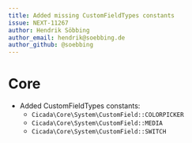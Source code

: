 ```yaml
---
title: Added missing CustomFieldTypes constants 
issue: NEXT-11267
author: Hendrik Söbbing
author_email: hendrik@soebbing.de
author_github: @soebbing
---
```

# Core
* Added CustomFieldTypes constants:
    - `Cicada\Core\System\CustomField::COLORPICKER`
    - `Cicada\Core\System\CustomField::MEDIA`
    - `Cicada\Core\System\CustomField::SWITCH`
